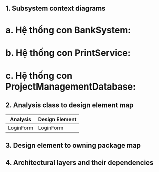 ## 1. Subsystem context diagrams
# a. Hệ thống con BankSystem:
  
# b. Hệ thống con PrintService:

# c. Hệ thống con ProjectManagementDatabase:

## 2. Analysis class to design element map
| Analysis              | Design Element              |
|-----------------------|-----------------------------|
| LoginForm             | LoginForm                   |

## 3. Design element to owning package map

## 4. Architectural layers and their dependencies

